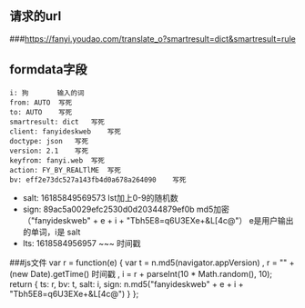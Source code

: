 ## 请求的url
###https://fanyi.youdao.com/translate_o?smartresult=dict&smartresult=rule

## formdata字段
    i: 狗       输入的词
    from: AUTO  写死
    to: AUTO    写死
    smartresult: dict   写死
    client: fanyideskweb    写死
    doctype: json   写死
    version: 2.1    写死
    keyfrom: fanyi.web  写死
    action: FY_BY_REALTlME  写死
    bv: eff2e73dc527a143fb4d0a678a264090    写死

* salt: 16185849569573  lst加上0-9的随机数
* sign: 89ac5a0029efc2530d0d20344879ef0b    md5加密（"fanyideskweb" + e + i + "Tbh5E8=q6U3EXe+&L[4c@"）  e是用户输出的单词，i是 salt
* lts: 1618584956957  ~~~  时间戳

###js文件
        var r = function(e) {
        var t = n.md5(navigator.appVersion)
          , r = "" + (new Date).getTime()  时间戳
          , i = r + parseInt(10 * Math.random(), 10);
        return {
            ts: r,
            bv: t,
            salt: i,
            sign: n.md5("fanyideskweb" + e + i + "Tbh5E8=q6U3EXe+&L[4c@")
        }
    };